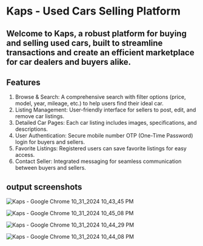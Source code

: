 # Kaps - Used Cars Selling Platform
## Welcome to Kaps, a robust platform for buying and selling used cars, built to streamline transactions and create an efficient marketplace for car dealers and buyers alike.

## Features
1. Browse & Search: A comprehensive search with filter options (price, model, year, mileage, etc.) to help users find their ideal car.
2. Listing Management: User-friendly interface for sellers to post, edit, and remove car listings.
3. Detailed Car Pages: Each car listing includes images, specifications, and descriptions.
4. User Authentication: Secure mobile number OTP (One-Time Password) login for buyers and sellers.
5. Favorite Listings: Registered users can save favorite listings for easy access.
6. Contact Seller: Integrated messaging for seamless communication between buyers and sellers.

## output screenshots

![Kaps - Google Chrome 10_31_2024 10_43_45 PM](https://github.com/user-attachments/assets/64d5532e-9fe9-4f2c-9a3f-42ff854e25c3)

![Kaps - Google Chrome 10_31_2024 10_45_08 PM](https://github.com/user-attachments/assets/1cd02579-3e84-4f7b-b377-2f8cbf71dac9)

![Kaps - Google Chrome 10_31_2024 10_44_29 PM](https://github.com/user-attachments/assets/8b394b51-0f1c-4738-9414-c2c109a90e6d)

![Kaps - Google Chrome 10_31_2024 10_44_08 PM](https://github.com/user-attachments/assets/48821cf8-a141-427c-93f3-d05094c11c6d)





